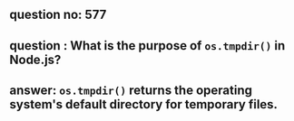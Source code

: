 
      
## question no: 577

## question : What is the purpose of `os.tmpdir()` in Node.js?

## answer: `os.tmpdir()` returns the operating system's default directory for temporary files.
      
